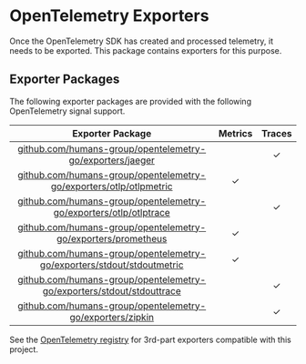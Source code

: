 # OpenTelemetry Exporters

Once the OpenTelemetry SDK has created and processed telemetry, it needs to be exported.
This package contains exporters for this purpose.

## Exporter Packages

The following exporter packages are provided with the following OpenTelemetry signal support.

| Exporter Package                                                                | Metrics | Traces |
| :-----------------------------------------------------------------------------: | :-----: | :----: |
| [github.com/humans-group/opentelemetry-go/exporters/jaeger](./jaeger)                           |         | ✓      |
| [github.com/humans-group/opentelemetry-go/exporters/otlp/otlpmetric](./otlp/otlpmetric)         | ✓       |        |
| [github.com/humans-group/opentelemetry-go/exporters/otlp/otlptrace](./otlp/otlptrace)           |         | ✓      |
| [github.com/humans-group/opentelemetry-go/exporters/prometheus](./prometheus)                   | ✓       |        |
| [github.com/humans-group/opentelemetry-go/exporters/stdout/stdoutmetric](./stdout/stdoutmetric) | ✓       |        |
| [github.com/humans-group/opentelemetry-go/exporters/stdout/stdouttrace](./stdout/stdouttrace)   |         | ✓      |
| [github.com/humans-group/opentelemetry-go/exporters/zipkin](./zipkin)                           |         | ✓      |

See the [OpenTelemetry registry] for 3rd-part exporters compatible with this project.

[OpenTelemetry registry]: https://opentelemetry.io/registry/?language=go&component=exporter
